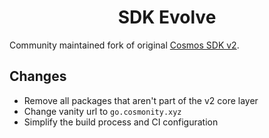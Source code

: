 <div align="center">
  <h1> SDK Evolve </h1>
</div>

Community maintained fork of original [Cosmos SDK v2](https://github.com/cosmos/cosmos-sdk/releases/tag/server%2Fv2.0.0-beta.1).

## Changes

* Remove all packages that aren't part of the v2 core layer
* Change vanity url to `go.cosmonity.xyz`
* Simplify the build process and CI configuration
